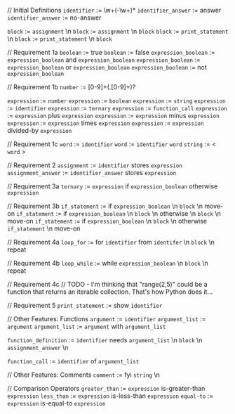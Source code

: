 // Initial Definitions
`identifier` := \w+(-\w+)*
`identifier_answer` := answer
`identifier_answer` := no-answer


`block` := `assignment` \n
`block` := `assignment` \n `block`
`block` := `print_statement` \n
`block` := `print_statement` \n `block`

// Requirement 1a
`boolean` := true
`boolean` := false
`expression_boolean` := `expression_boolean` and `expression_boolean`
`expression_boolean` := `expression_boolean` or `expression_boolean`
`expression_boolean` := not `expression_boolean`

// Requirement 1b
`number` := [0-9]+(\.[0-9]+)?

`expression` := `number`
`expression` := `boolean`
`expression` := `string`
`expression` := `identifier`
`expression` := `ternary`
`expression` := `function_call`
`expression` := `expression` plus `expression` 
`expression` := `expression` minus `expression` 
`expression` := `expression` times `expression` 
`expression` := `expression` divided-by `expression` 

// Requirement 1c
`word` := `identifier`
`word` := `identifier` `word`
`string` := < `word` >

// Requirement 2
`assignment` := `identifier` stores `expression`
`assignment_answer` := `identifier_answer` stores `expression`

// Requirement 3a
`ternary` := `expression` if `expression_boolean` otherwise `expression`

// Requirement 3b
`if_statement` := if `expression_boolean` \n `block` \n move-on
`if_statement` := if `expression_boolean` \n `block` \n otherwise \n `block` \n move-on
`if_statement` := if `expression_boolean` \n `block` \n otherwise `if_statement` \n move-on

// Requirement 4a
`loop_for` := for `identifier` from `identifer` \n `block` \n repeat

// Requirement 4b
`loop_while` := while `expression_boolean` \n `block` \n repeat

// Requirement 4c
// TODO - I'm thinking that "range(2,5)" could be a function that returns an iterable collection. That's how Python does it...

// Requirement 5
`print_statement` := show `identifier`

// Other Features: Functions
`argument` := `identifier`
`argument_list` := `argument`
`argument_list` := `argument` with `argument_list`

`function_definition` := `identifier` needs `argument_list` \n `block` \n `assignment_answer` \n

`function_call` := `identifier` of `argument_list`

// Other Features: Comments
`comment` := fyi `string` \n

// Comparison Operators
`greater_than` := `expression` is-greater-than `expression` 
`less_than` := `expression` is-less-than `expression` 
`equal-to` := `expression` is-equal-to `expression` 

